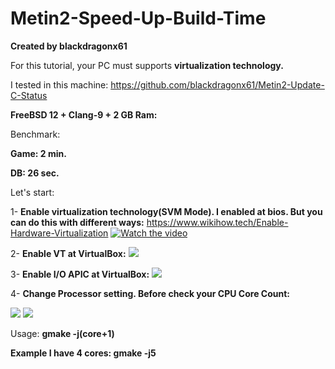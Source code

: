 # Metin2-Speed-Up-Build-Time
**Created by blackdragonx61**

For this tutorial, your PC must supports **virtualization technology.**

I tested in this machine: https://github.com/blackdragonx61/Metin2-Update-C-Status

**FreeBSD 12 + Clang-9 + 2 GB Ram:**

Benchmark:

**Game: 2 min.**

**DB: 26 sec.**

Let's start:

1- **Enable virtualization technology(SVM Mode). I enabled at bios. But you can do this with different ways:**
https://www.wikihow.tech/Enable-Hardware-Virtualization
[![Watch the video](https://img.youtube.com/vi/7J42Y_iE8bs/maxresdefault.jpg)](https://www.youtube.com/watch?v=7J42Y_iE8bs) 

2- **Enable VT at VirtualBox:**
<img src="https://i.ibb.co/zhMQCBq/tempsnip.png" />

3- **Enable I/O APIC at VirtualBox:**
<img src="https://i.ibb.co/M2JxPPv/sdg.png" />

4- **Change Processor setting. Before check your CPU Core Count:**

<img src="https://i.ibb.co/0JnFncg/ryzen-3-1200.jpg" />

<img src="https://i.ibb.co/BLKMcDZ/5312.png" />

Usage:
**gmake -j(core+1)**

**Example I have 4 cores: gmake -j5**
